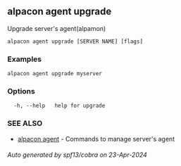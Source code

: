 ## alpacon agent upgrade

Upgrade server's agent(alpamon)

```
alpacon agent upgrade [SERVER NAME] [flags]
```

### Examples

```
alpacon agent upgrade myserver
```

### Options

```
  -h, --help   help for upgrade
```

### SEE ALSO

* [alpacon agent](alpacon_agent.md)	 - Commands to manage server's agent

###### Auto generated by spf13/cobra on 23-Apr-2024
